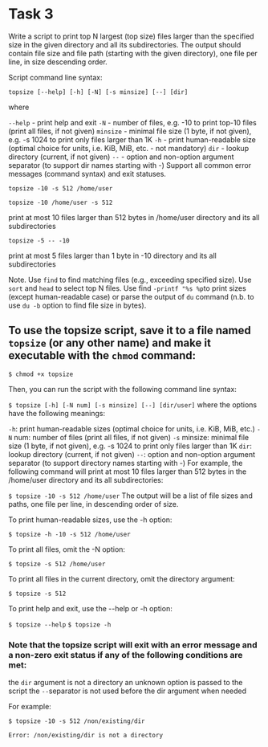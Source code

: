 # Task 3

Write a script to print top N largest (top size) files larger than the specified size in the given directory and all its subdirectories. The output should contain file size and file path (starting with the given directory), one file per line, in size descending order.



 

Script command line syntax:

 

`topsize [--help] [-h] [-N] [-s minsize] [--] [dir]`

 

where

 

`--help` - print help and exit
`-N` - number of files, e.g. -10 to print top-10 files (print all files, if not given)
`minsize` - minimal file size (1 byte, if not given), e.g. -s 1024 to print only files larger than 1K
`-h` - print human-readable size (optimal choice for units, i.e. KiB, MiB, etc. - not mandatory)
`dir` - lookup directory (current, if not given)
`--` - option and non-option argument separator (to support dir names starting with -)
Support all common error messages (command syntax) and exit statuses.

 

`topsize -10 -s 512 /home/user`

 

`topsize -10 /home/user -s 512`

 

print at most 10 files larger than 512 bytes in /home/user directory and its all subdirectories

 

`topsize -5 -- -10`

 

print at most 5 files larger than 1 byte in -10 directory and its all subdirectories

 

Note. Use `find` to find matching files (e.g., exceeding specified size). Use `sort` and `head` to select top N files. Use find `-printf "%s %p`to print sizes (except human-readable case) or parse the output of `du` command (n.b. to use `du -b` option to find file size in bytes).

## To use the topsize script, save it to a file named `topsize` (or any other name) and make it executable with the `chmod` command:

`$ chmod +x topsize`

Then, you can run the script with the following command line syntax:



`$ topsize [-h] [-N num] [-s minsize] [--] [dir/user]`
where the options have the following meanings:

`-h`: print human-readable sizes (optimal choice for units, i.e. KiB, MiB, etc.)
`-N` num: number of files (print all files, if not given)
`-s` minsize: minimal file size (1 byte, if not given), e.g. -s 1024 to print only files larger than 1K
`dir`: lookup directory (current, if not given)
`--`: option and non-option argument separator (to support directory names starting with -)
For example, the following command will print at most 10 files larger than 512 bytes in the /home/user directory and its all subdirectories:


`$ topsize -10 -s 512 /home/user`
The output will be a list of file sizes and paths, one file per line, in descending order of size.

To print human-readable sizes, use the -h option:

`$ topsize -h -10 -s 512 /home/user`

To print all files, omit the -N option:

`$ topsize -s 512 /home/user`

To print all files in the current directory, omit the directory argument:

`$ topsize -s 512`

To print help and exit, use the --help or -h option:

`$ topsize --help`
`$ topsize -h`

### Note that the topsize script will exit with an error message and a non-zero exit status if any of the following conditions are met:

the `dir` argument is not a directory
an unknown option is passed to the script
the `--`separator is not used before the dir argument when needed

For example:

```$ topsize -10 -s 512 /non/existing/dir```

```Error: /non/existing/dir is not a directory```

